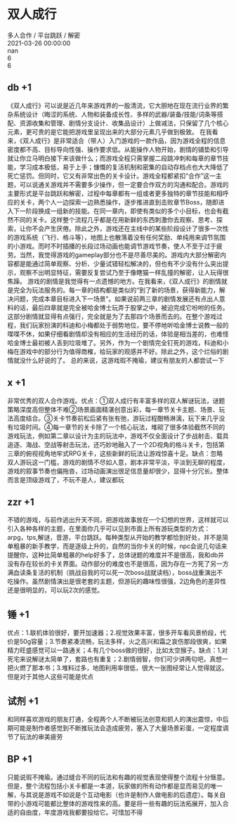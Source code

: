 



# 双人成行
  
多人合作 / 平台跳跃 / 解密  
2021-03-26 00:00:00  
nan  
6  
6
## db +1


《双人成行》可以说是近几年来游戏界的一股清流，它大胆地在现在流行业界的繁杂系统设计（晦涩的系统、人物和装备成长性、多样的武器/装备/技能/词条等搭配、资源收集和管理、剧情分支设计、收集品设计）上做减法，只保留了几个核心元素，更可贵的是它能把游戏里呈现出来的大部分元素几乎做到极致。
在我看来，《双人成行》是非常适合（带人）入门游戏的一款作品，因为游戏全程的信息密度都不高、目标导向性强、操作要求低。从能操作人物开始，剧情的铺垫和引导就让你立马明白接下来该做什么；而游戏全程只需掌握二段跳冲刺和每章的章节技能，学习成本极低，易于上手；慷慨的复活机制和密集的自动存档点也大大降低了死亡惩罚。但同时，它又有非常出色的关卡设计。游戏全程都紧扣“合作”这一主题，可以说通关游戏并不需要多少操作，但一定要合作双方的沟通和配合。游戏的主要形式是平台跳跃和解密，过程中每章都有一组或者更多独特的章节技能和相呼应的关卡，两个人一边探索一边熟悉操作，逐步推进直到击败章节Boss，随即进入下一阶段换成一组新的技能。在同一章内，即使有类似的多个小目标，也会有截然不同的关卡。这样整个流程几乎都是在用新鲜的东西刺激你去观察、思考、探索，让你不会产生厌倦。除此之外，游戏还在主线中的某些阶段设计了很多一次性的游戏系统（飞行、格斗等），地图上也散落着没有任何奖励、单纯用来调节氛围的小游戏。而时不时插播的长段过场动画也能调节游戏节奏，使人不至于过于疲劳。当然，我觉得游戏的gameplay部分也不是尽善尽美的。游戏内大部分解密内容都是能通过简单观察、分析、少量试错轻松解决的，但也有不少没有什么突出提示，观察不出明显特征，需要反复尝试乃至于像瞎猫一样乱撞的解密，让人玩得很焦躁。
游戏的剧情是我觉得有一点遗憾的地方。在我看来，《双人成行》的剧情就是完全为玩法服务的。每一章的结构都是类似的“到了新的场景，获得新能力，解决问题，完成本章目标进入下一场景”。如果说前两三章的剧情发展还有点出人意料的话，最后四章就是完全被哈金博士玩弄于股掌之中，被迫完成它吩咐的任务。这部分剧情就显得有点强行，完全就是为了去那四个场景而去的。在整个游戏过程，我们玩家扮演的科迪和小梅都处于弱势地位，要不停地听哈金博士说教一般的喋喋不休，如果仔细看剧情却没有相应的生活经历的话，体验是相当差的，也难怪哈金博士最初被人丢到垃圾堆了。另外，作为一个剧情完全钉死的游戏，科迪和小梅在游戏中的部分行为值得商榷，给玩家的观感并不好。除此之外，这个烂俗的剧情就没什么好说的了。
总的来说，这游戏瑕不掩瑜，建议有朋友的人都尝试一下
## x +1


非常优秀的双人合作游戏。优点：①双人成行有丰富多样的双人解谜玩法，谜题策略深度高但整体不难②场景画面精湛创意出彩，每一章节关卡主题、场景、玩法高度结合。③关卡节奏前松后紧有张有弛，游玩过程酣畅淋漓，玩下来几乎没有垃圾时间。④每一章节的关卡除了一个核心玩法，堆砌了很多体验截然不同的游戏玩法，例如第二章以设计为主的玩法中，游戏不仅全面设计了步战射击、载具追逐、海战、空战等射击玩法，还巧妙地融入了一个2D视角的格斗关卡，包括第三章的俯视视角地牢式RPG关卡，这些新鲜的玩法让游戏惊喜十足。缺点：忽略双人游玩这一门槛，游戏的剧情不尽如人意，剧本非常平淡，平淡到无聊的程度，游戏的叙事节奏也偏拖沓，过场动画演出很足信息量却很少，显得十分冗长。整体而言是顶级游戏了，不玩不是人，建议都玩
## zzr +1


不错的游戏，与前作逃出升天不同，把游戏故事放在一个幻想的世界，这样就可以引入各种各样的主题，在里面你几乎可以见到市面上所有游玩类型的方式：arpg，tps,解谜，音游，平台跳跃。每种类型从开始的教学都恰到好处，并不是简单粗暴的新手教学，而是逐级上升的，自然的当你卡关的时候，npc会说几句话来提醒你，这种比简单粗暴的help好多了，总体谜题的难度并不是很高，我和db并没有存在较长的卡关界面。动作部分的难度也不是很高，因为存在一方死了另一方满血读条复活的机制（挑战自我的可以死一次boss战就读档），boss战重演出不吃操作。虽然剧情演出是很老套的主题，但游玩的趣味性很强，2边角色的差异性还是很明显的，可以玩2次的感觉。
## 锤 +1


优点：1.联机体验很好，要开加速器；2.视觉效果丰富，很多开车看风景桥段，代价是50g容量；3.节奏紧凑流畅，玩法多样，火之高兴和霜之哀伤那段很爽，如果精力旺盛感觉可以一路通关；4.有几个boss做的很好，比如太空猴子。缺点：1.对死宅来说解谜太简单了，套路也有重复；2.剧情弱智，你们可少讲两句吧，真想一把火燃了那本书；3.堆料过多，地图利用率很低，很大一张图经常让人觉得就这。但是对于其他人这些可能是优点
## 试剂 +1


和同样喜欢游戏的朋友打通，全程两个人不断被玩法创意和抓人的演出震惊，中后期可能是制作者感觉到不断推玩法会造成疲劳，塞入了大量场景彩蛋，一定程度调节了玩法的审美疲劳
## BP +1


只能说瑕不掩瑜。通过缝合不同的玩法和有趣的视觉表现使得整个流程十分惬意。但是，整个流程包括小关卡都是一本道，玩家做的所有动作都是显而易见的唯一解，与其说是游戏不如说是个互动电影（也许是制作人做电影的后遗症）。每关自带的小游戏可能都比整体的游戏性来的高。要是将一些有趣的玩法拓展开，加入合适的自由度，年度游戏我都要投给它。可惜加不得